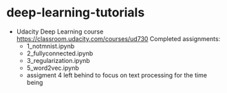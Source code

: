 # deep-learning-tutorials

- Udacity Deep Learning course https://classroom.udacity.com/courses/ud730
  Completed assignments: 
   	* 1_notmnist.ipynb 
	* 2_fullyconnected.ipynb 	
   	* 3_regularization.ipynb 	
	* 5_word2vec.ipynb
	* assigment 4 left behind to focus on text processing for the time being
